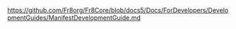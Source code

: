 


https://github.com/Fr8org/Fr8Core/blob/docs5/Docs/ForDevelopers/DevelopmentGuides/ManifestDevelopmentGuide.md
